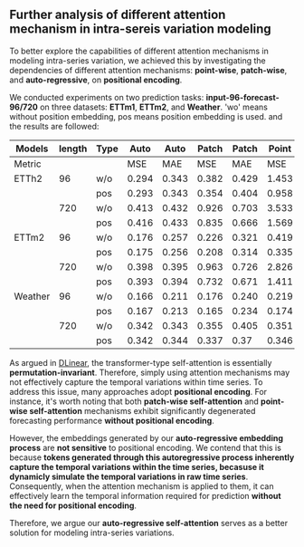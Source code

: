 ## Further analysis of different attention mechanism in intra-sereis variation modeling

To better explore the capabilities of different attention mechanisms in modeling intra-series variation, we achieved this by investigating the dependencies of different attention mechanisms: **point-wise**, **patch-wise**, and **auto-regressive**, on **positional encoding**.

We conducted experiments on two prediction tasks: **input-96-forecast-96/720** on three datasets: **ETTm1**, **ETTm2**, and **Weather**.
'wo' means without position embedding, pos means position embedding is used. and the results are followed:

| Models  | length | Type | Auto | Auto | Patch | Patch | Point | Point |
|---------|--------|------|------|------|-------|-------|-------|-------|
| Metric  |        |      | MSE  | MAE  | MSE   | MAE   | MSE   | MAE   |
| ETTh2   | 96     | w/o  | 0.294| 0.343| 0.382 | 0.429 | 1.453 | 1.000 |
|         |        | pos  | 0.293| 0.343| 0.354 | 0.404 | 0.958 | 0.803 |
|         | 720    | w/o  | 0.413| 0.432| 0.926 | 0.703 | 3.533 | 1.625 |
|         |        | pos  | 0.416| 0.433| 0.835 | 0.666 | 1.569 | 0.991 |
| ETTm2   | 96     | w/o  | 0.176| 0.257| 0.226 | 0.321 | 0.419 | 0.511 |
|         |        | pos  | 0.175| 0.256| 0.208 | 0.314 | 0.335 | 0.447 |
|         | 720    | w/o  | 0.398| 0.395| 0.963 | 0.726 | 2.826 | 1.386 |
|         |        | pos  | 0.393| 0.394| 0.732 | 0.671 | 1.411 | 0.996 |
| Weather | 96     | w/o  | 0.166| 0.211| 0.176 | 0.240 | 0.219 | 0.309 |
|         |        | pos  | 0.167| 0.213| 0.165 | 0.234 | 0.174 | 0.26  |
|         | 720    | w/o  | 0.342| 0.343| 0.355 | 0.405 | 0.351 | 0.395 |
|         |        | pos  | 0.342| 0.344| 0.337 | 0.37  | 0.346 | 0.388 |

As argued in [DLinear](https://arxiv.org/pdf/2205.13504.pdf), the transformer-type self-attention is essentially **permutation-invariant**. Therefore, simply using attention mechanisms may not effectively capture the temporal variations within time series. To address this issue, many approaches adopt **positional encoding**. For instance, it's worth noting that both **patch-wise self-attention** and **point-wise self-attention** mechanisms exhibit significantly degenerated forecasting performance **without positional encoding**.

However, the embeddings generated by our **auto-regressive embedding process** are **not sensitive** to positional encoding. We contend that this is because **tokens generated through this autoregressive process inherently capture the temporal variations within the time series, becasuse it dynamicly simulate the temporal variations in raw time series**. Consequently, when the attention mechanism is applied to them, it can effectively learn the temporal information required for prediction **without the need for positional encoding**.

Therefore, we argue our **auto-regressive self-attention** serves as a better solution for modeling intra-series variations.
